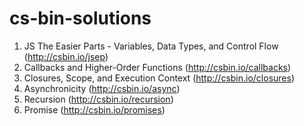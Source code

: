 # cs-bin-solutions

1. JS The Easier Parts - Variables, Data Types, and Control Flow (http://csbin.io/jsep)
2. Callbacks and Higher-Order Functions (http://csbin.io/callbacks)
3. Closures, Scope, and Execution Context (http://csbin.io/closures)
4. Asynchronicity (http://csbin.io/async)
6. Recursion (http://csbin.io/recursion)
7. Promise (http://csbin.io/promises)
